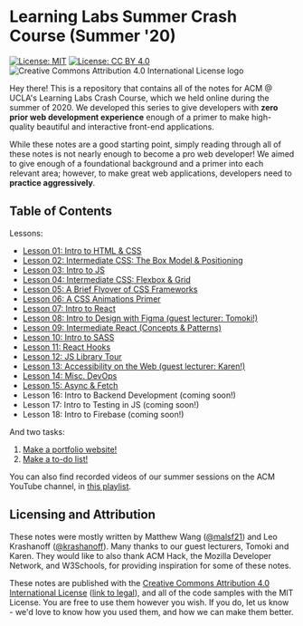 # Learning Labs Summer Crash Course (Summer '20)

[![License: MIT](https://img.shields.io/badge/License-MIT-yellow.svg)](https://opensource.org/licenses/MIT) [![License: CC BY 4.0](https://img.shields.io/badge/License-CC%20BY%204.0-lightgrey.svg)](https://creativecommons.org/licenses/by/4.0/) ![Creative Commons Attribution 4.0 International License logo](https://i.creativecommons.org/l/by/4.0/80x15.png)

Hey there! This is a repository that contains all of the notes for ACM @ UCLA's Learning Labs Crash Course, which we held online during the summer of 2020. We developed this series to give developers with **zero prior web development experience** enough of a primer to make high-quality beautiful and interactive front-end applications.

While these notes are a good starting point, simply reading through all of these notes is not nearly enough to become a pro web developer! We aimed to give enough of a foundational background and a primer into each relevant area; however, to make great web applications, developers need to **practice aggressively**.

## Table of Contents

Lessons:

* [Lesson 01: Intro to HTML & CSS](https://github.com/uclaacm/learning-lab-crash-course-su20/tree/master/01-intro-html-css)
* [Lesson 02: Intermediate CSS: The Box Model & Positioning](https://github.com/uclaacm/learning-lab-crash-course-su20/tree/master/02-intermediate-css)
* [Lesson 03: Intro to JS](https://github.com/uclaacm/learning-lab-crash-course-su20/tree/master/03-intro-js)
* [Lesson 04: Intermediate CSS: Flexbox & Grid](https://github.com/uclaacm/learning-lab-crash-course-su20/tree/master/04-flexbox-grid)
* [Lesson 05: A Brief Flyover of CSS Frameworks](https://github.com/uclaacm/learning-lab-crash-course-su20/tree/master/05-css-frameworks)
* [Lesson 06: A CSS Animations Primer](https://github.com/uclaacm/learning-lab-crash-course-su20/tree/master/06-css-animations)
* [Lesson 07: Intro to React](https://github.com/uclaacm/learning-lab-crash-course-su20/tree/master/07-intro-react)
* [Lesson 08: Intro to Design with Figma (guest lecturer: Tomoki!)](https://github.com/uclaacm/learning-lab-crash-course-su20/tree/master/08-intro-design)
* [Lesson 09: Intermediate React (Concepts & Patterns)](https://github.com/uclaacm/learning-lab-crash-course-su20/tree/master/09-intermediate-react-1)
* [Lesson 10: Intro to SASS](https://github.com/uclaacm/learning-lab-crash-course-su20/tree/master/10-sass)
* [Lesson 11: React Hooks](https://github.com/uclaacm/learning-lab-crash-course-su20/tree/master/11-react-hooks)
* [Lesson 12: JS Library Tour](https://github.com/uclaacm/learning-lab-crash-course-su20/tree/master/12-js-lib)
* [Lesson 13: Accessibility on the Web (guest lecturer: Karen!)](https://github.com/uclaacm/learning-lab-crash-course-su20/tree/master/13-accessibility)
* [Lesson 14: Misc. DevOps](https://github.com/uclaacm/learning-lab-crash-course-su20/tree/master/14-misc-devops)
* [Lesson 15: Async & Fetch](https://github.com/uclaacm/learning-lab-crash-course-su20/tree/master/15-async-js)
* Lesson 16: Intro to Backend Development (coming soon!)
* Lesson 17: Intro to Testing in JS (coming soon!)
* Lesson 18: Intro to Firebase (coming soon!)

And two tasks:

1. [Make a portfolio website!](https://github.com/uclaacm/learning-lab-crash-course-su20/blob/master/task-1-portfolio)
2. [Make a to-do list!](https://github.com/uclaacm/learning-lab-crash-course-su20/blob/master/task-2-to-do-list)

You can also find recorded videos of our summer sessions on the ACM YouTube channel, in [this playlist](https://www.youtube.com/playlist?list=PLPO7_kXilXFa6YdXxn5oln1gagcqnFI4l).

## Licensing and Attribution

These notes were mostly written by Matthew Wang ([@malsf21](https://github.com/malsf21)) and Leo Krashanoff ([@krashanoff](https://github.com/krashanoff)). Many thanks to our guest lecturers, Tomoki and Karen. They would like to also thank ACM Hack, the Mozilla Developer Network, and W3Schools, for providing inspiration for some of these notes.

These notes are published with the [Creative Commons Attribution 4.0 International License](https://creativecommons.org/licenses/by/4.0/) ([link to legal](https://creativecommons.org/licenses/by/4.0/legalcode)), and all of the code samples with the MIT License. You are free to use them however you wish. If you do, let us know - we'd love to know how you used them, and how we can make them better.
